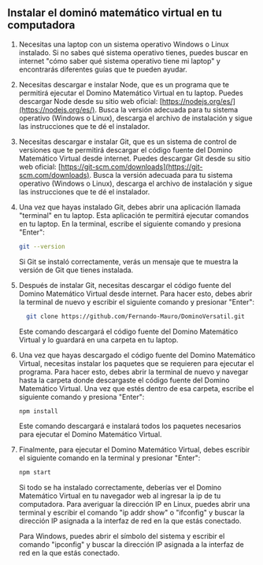 ## Instalar el dominó matemático virtual en tu computadora
1.  Necesitas una laptop con un sistema operativo Windows o Linux instalado. Si no sabes qué sistema operativo tienes, puedes buscar en internet "cómo saber qué sistema operativo tiene mi laptop" y encontrarás diferentes guías que te pueden ayudar.
    
2.  Necesitas descargar e instalar Node, que es un programa que te permitirá ejecutar el Domino Matemático Virtual en tu laptop. Puedes descargar Node desde su sitio web oficial: [https://nodejs.org/es/](https://nodejs.org/es/). Busca la versión adecuada para tu sistema operativo (Windows o Linux), descarga el archivo de instalación y sigue las instrucciones que te dé el instalador.
    
3.  Necesitas descargar e instalar Git, que es un sistema de control de versiones que te permitirá descargar el código fuente del Domino Matemático Virtual desde internet. Puedes descargar Git desde su sitio web oficial: [https://git-scm.com/downloads](https://git-scm.com/downloads). Busca la versión adecuada para tu sistema operativo (Windows o Linux), descarga el archivo de instalación y sigue las instrucciones que te dé el instalador.
    
4.  Una vez que hayas instalado Git, debes abrir una aplicación llamada "terminal" en tu laptop. Esta aplicación te permitirá ejecutar comandos en tu laptop. En la terminal, escribe el siguiente comando y presiona "Enter":
    
    ```bash
    git --version
    ```
    
    Si Git se instaló correctamente, verás un mensaje que te muestra la versión de Git que tienes instalada.
    
5.  Después de instalar Git, necesitas descargar el código fuente del Domino Matemático Virtual desde internet. Para hacer esto, debes abrir la terminal de nuevo y escribir el siguiente comando y presionar "Enter":
    
    ```bash
	  git clone https://github.com/Fernando-Mauro/DominoVersatil.git
    ```
    
    Este comando descargará el código fuente del Domino Matemático Virtual y lo guardará en una carpeta en tu laptop.
    
6.  Una vez que hayas descargado el código fuente del Domino Matemático Virtual, necesitas instalar los paquetes que se requieren para ejecutar el programa. Para hacer esto, debes abrir la terminal de nuevo y navegar hasta la carpeta donde descargaste el código fuente del Domino Matemático Virtual. Una vez que estés dentro de esa carpeta, escribe el siguiente comando y presiona "Enter":
    
    ```bash 
    npm install
	```    
    Este comando descargará e instalará todos los paquetes necesarios para ejecutar el Domino Matemático Virtual.
    
7.  Finalmente, para ejecutar el Domino Matemático Virtual, debes escribir el siguiente comando en la terminal y presionar "Enter":
    
	   ```bash
    npm start
	```
    Si todo se ha instalado correctamente, deberías ver el Domino Matemático Virtual en tu navegador web al ingresar la ip de tu computadora.
    Para averiguar la dirección IP en Linux, puedes abrir una terminal y escribir el comando "ip addr show" o "ifconfig" y buscar la dirección IP asignada a la interfaz de red en la que estás conectado.

	Para Windows, puedes abrir el símbolo del sistema y escribir el comando "ipconfig" y buscar la dirección IP asignada a la interfaz de red en la que estás conectado.